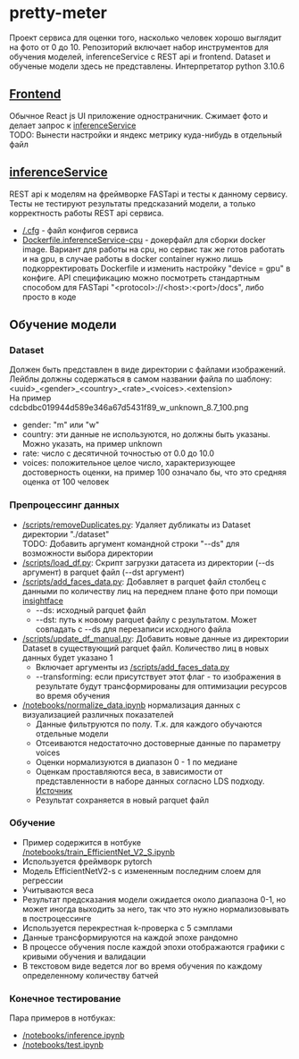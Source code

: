 # pretty-meter
Проект сервиса для оценки того, насколько человек хорошо выглядит на фото от 0 до 10. Репозиторий включает набор инструментов для обучения моделей, inferenceService с REST api и frontend. Dataset и обученые модели здесь не представлены. Интерпретатор python 3.10.6

## [Frontend](/frontend)
Обычное React js UI приложение одностраничник. Сжимает фото и делает запрос к [inferenceService](/inferenceService)  
TODO: Вынести настройки и яндекс метрику куда-нибудь в отдельный файл

## [inferenceService](/inferenceService)
REST api к моделям на фреймворке FASTapi и тесты к данному сервису. Тесты не тестируют результаты предсказаний модели, а только корректность работы REST api сервиса.
  - [/.cfg](/.cfg) - файл конфигов сервиса
  - [Dockerfile.inferenceService-cpu](/Dockerfile.inferenceService-cpu) - докерфайл для сборки docker image. Вариант для работы на cpu, но сервис так же готов работать и на gpu, в случае работы в docker container нужно лишь подкорректировать Dockerfile и изменить настройку "device = gpu" в конфиге.
API спецификацию можно посмотреть стандартным способом для FASTapi "\<protocol\>://\<host\>:\<port\>/docs", либо просто в коде

## Обучение модели
### Dataset
Должен быть представлен в виде директории с файлами изображений. Лейблы должны содержаться в самом названии файла по шаблону:
  \<uuid\>\_\<gender\>\_\<country\>\_\<rate\>\_\<voices\>.\<extension\>  
На пример cdcbdbc019944d589e346a67d5431f89_w_unknown_8.7_100.png
- gender: "m" или "w"
- country: эти данные не используются, но должны быть указаны. Можно указать, на пример unknown
- rate: число с десятичной точностью от 0.0 до 10.0
- voices: положительное целое число, характеризующее достоверность оценки, на пример 100 означало бы, что это средняя оценка от 100 человек
### Препроцессинг данных
- [/scripts/removeDuplicates.py](/scripts/removeDuplicates.py): Удаляет дубликаты из Dataset директории "./dataset"  
TODO: Добавить аргумент командной строки "--ds" для возможности выбора директории
- [/scripts/load_df.py](/scripts/load_df.py): Скрипт загрузки датасета из директории (--ds аргумент) в parquet файл (--dst аргумент)
- [/scripts/add_faces_data.py](/scripts/add_faces_data.py): Добавляет в parquet файл столбец с данными по количеству лиц на переднем плане фото при помощи [insightface](https://github.com/deepinsight/insightface)
  - --ds: исходный parquet файл
  - --dst: путь к новому parquet файлу с результатом. Может совпадать с --ds для перезаписи исходного файла
- [/scripts/update_df_manual.py](/scripts/update_df_manual.py): Добавить новые данные из директории Dataset в существующий parquet файл. Количество лиц в новых данных будет указано 1
  - Включает аргументы из [/scripts/add_faces_data.py](/scripts/add_faces_data.py)
  - --transforming: если присутствует этот флаг - то изображения в результате будут трансформированы для оптимизации ресурсов во время обучения
- [/notebooks/normalize_data.ipynb](/notebooks/normalize_data.ipynb) нормализация данных с визуализацией различных показателей
  - Данные фильтруются по полу. Т.к. для каждого обучаются отдельные модели
  - Отсеиваются недостаточно достоверные данные по параметру voices
  - Оценки нормализуются в диапазон 0 - 1 по медиане
  - Оценкам проставляются веса, в зависимости от представленности в наборе данных согласно LDS подходу. [Источник](https://github.com/YyzHarry/imbalanced-regression)
  - Результат сохраняется в новый parquet файл
### Обучение
- Пример содержится в нотбуке [/notebooks/train_EfficientNet_V2_S.ipynb](/notebooks/train_EfficientNet_V2_S.ipynb)
- Используется фреймворк pytorch
- Модель EfficientNetV2-s с измененным последним слоем для регрессии
- Учитываются веса
- Результат предсказания модели ожидается около диапазона 0-1, но может иногда выходить за него, так что это нужно нормализовывать в построцессинге
- Используется перекрестная k-проверка с 5 сэмплами
- Данные трансформируются на каждой эпохе рандомно
- В процессе обучения после каждой эпохи отображаются графики с кривыми обучения и валидации
- В текстовом виде ведется лог во время обучения по каждому определенному количеству батчей
### Конечное тестирование
Пара примеров в нотбуках:
- [/notebooks/inference.ipynb](/notebooks/inference.ipynb)
- [/notebooks/test.ipynb](/notebooks/test.ipynb)
